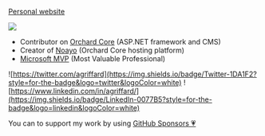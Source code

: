 [Personal website](https://antoinegriffard.com) 

<img src="https://github-readme-stats.vercel.app/api?username=agriffard&count_private=false&show_icons=true&theme=light&include_all_commits=false">

- Contributor on [Orchard Core](https://github.com/OrchardCMS/OrchardCore) (ASP.NET framework and CMS)
- Creator of [Noayo](https://noayo.com) (Orchard Core hosting platform)
- [Microsoft MVP](https://mvp.microsoft.com/en-us/PublicProfile/5000870?fullName=Antoine%20Griffard) (Most Valuable Professional)

![https://twitter.com/agriffard](https://img.shields.io/badge/Twitter-1DA1F2?style=for-the-badge&logo=twitter&logoColor=white)
![https://www.linkedin.com/in/agriffard/](https://img.shields.io/badge/LinkedIn-0077B5?style=for-the-badge&logo=linkedin&logoColor=white)

You can to support my work by using [GitHub Sponsors 💗](https://github.com/sponsors/agriffard) 
